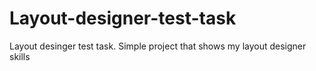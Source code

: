 # Layout-designer-test-task
Layout desinger test task. Simple project that shows my layout designer skills
